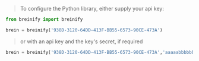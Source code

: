 <blockquote class="lang-specific python">
<p>To configure the Python library, either supply your api key:</p>
</blockquote>

>
```python
from breinify import breinify

brein = breinify('938D-3120-64DD-413F-BB55-6573-90CE-473A')
```

<blockquote class="lang-specific python">
<p>or with an api key and the key's secret, if required</p>
</blockquote>

>
```python
brein = breinify('938D-3120-64DD-413F-BB55-6573-90CE-473A','aaaaabbbbbbcccccc=')
```